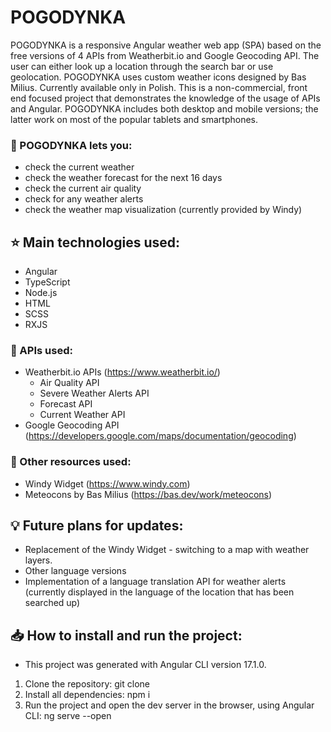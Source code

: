 # POGODYNKA

POGODYNKA is a responsive Angular weather web app (SPA) based on the free versions of 4 APIs from Weatherbit.io and Google Geocoding API. The user can either look up a location through the search bar or use geolocation. POGODYNKA uses custom weather icons designed by Bas Milius. Currently available only in Polish. This is a non-commercial, front end focused project that demonstrates the knowledge of the usage of APIs and Angular. POGODYNKA includes both desktop and mobile versions; the latter work on most of the popular tablets and smartphones. 

### 🔆 POGODYNKA lets you:
- check the current weather 
- check the weather forecast for the next 16 days
- check the current air quality
- check for any weather alerts
- check the weather map visualization (currently provided by Windy)


## ⭐ Main technologies used:
- Angular
- TypeScript
- Node.js
- HTML
- SCSS
- RXJS


### 🐥 APIs used:
- Weatherbit.io APIs (https://www.weatherbit.io/)
  - Air Quality API
  - Severe Weather Alerts API
  - Forecast API
  - Current Weather API  
- Google Geocoding API (https://developers.google.com/maps/documentation/geocoding)


### 🐣 Other resources used:
- Windy Widget (https://www.windy.com)
- Meteocons by Bas Milius (https://bas.dev/work/meteocons)


## 💡 Future plans for updates:
- Replacement of the Windy Widget - switching to a map with weather layers.
- Other language versions
- Implementation of a language translation API for weather alerts (currently displayed in the language of the location that has been searched up)


## 📥 How to install and run the project:
- This project was generated with Angular CLI version 17.1.0.

1. Clone the repository: git clone <link>
2. Install all dependencies: npm i
3. Run the project and open the dev server in the browser, using Angular CLI: ng serve --open
